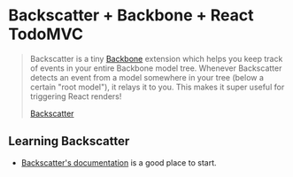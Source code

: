 # Backscatter + Backbone + React TodoMVC

> Backscatter is a tiny [Backbone](http://backbonejs.org/) extension which helps you keep track of events in your entire Backbone model tree. Whenever Backscatter detects an event from a model somewhere in your tree (below a certain "root model"), it relays it to you. This makes it super useful for triggering React renders!
>
> [Backscatter](https://github.com/tweinfeld/todomvc-app-css/raw/master/screenshot.png)


## Learning Backscatter

- [Backscatter's documentation](https://github.com/tweinfeld/backscatter/blob/master/readme.md) is a good place to start.